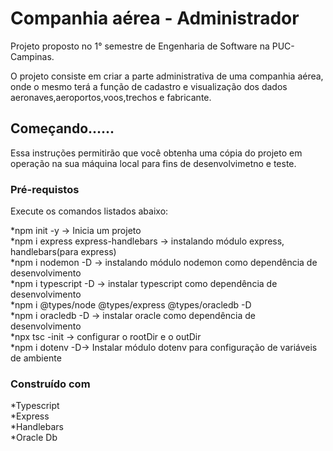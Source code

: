 # Companhia aérea - Administrador

Projeto proposto no 1° semestre de Engenharia de Software na PUC-Campinas.

O projeto consiste em criar a parte administrativa de uma companhia aérea, onde o mesmo terá a função de cadastro e visualização dos dados aeronaves,aeroportos,voos,trechos e fabricante.

## Começando......

Essa instruções permitirão que você obtenha uma cópia do projeto em operação na sua máquina local para fins de desenvolvimetno e teste.

### Pré-requistos

Execute os comandos listados abaixo:

*npm init -y -> Inicia um projeto<br>
*npm i express express-handlebars -> instalando módulo express, handlebars(para express) <br>
*npm i nodemon -D -> instalando módulo nodemon como dependência de desenvolvimento <br>
*npm i typescript -D -> instalar typescript como dependência de desenvolvimento <br>
*npm i @types/node @types/express @types/oracledb -D <br>
*npm i oracledb -D -> instalar oracle como dependência de desenvolvimento <br>
*npx tsc -init -> configurar o rootDir e o outDir <br>
*npm i dotenv -D-> Instalar módulo dotenv para configuração de variáveis de ambiente <br>

### Construído com

*Typescript<br>
*Express<br>
*Handlebars<br>
*Oracle Db<br>
